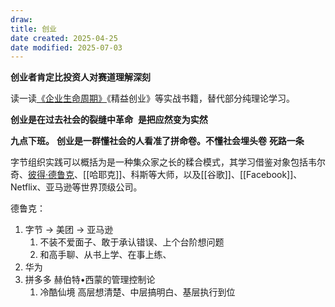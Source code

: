 ```yaml
---
draw:
title: 创业
date created: 2025-04-25
date modified: 2025-07-03
---
```

**创业者肯定比投资人对赛道理解深刻**

读一读[《企业生命周期》](https://zhida.zhihu.com/search?content_id=726965226&content_type=Answer&match_order=1&q=%E3%80%8A%E4%BC%81%E4%B8%9A%E7%94%9F%E5%91%BD%E5%91%A8%E6%9C%9F%E3%80%8B&zhida_source=entity)《精益创业》等实战书籍，替代部分纯理论学习。

**创业是在过去社会的裂缝中革命**  **是把应然变为实然**

**九点下班。** **创业是一群懂社会的人看准了拼命卷。不懂社会埋头卷** **死路一条**

字节组织实践可以概括为是一种集众家之长的糅合模式，其学习借鉴对象包括韦尔奇、[彼得·德鲁克](彼得·德鲁克.md)、[[哈耶克]]、科斯等大师，以及[[谷歌]]、[[Facebook]]、Netflix、亚马逊等世界顶级公司。

德鲁克：

1. 字节 -> 美团 -> 亚马逊
	1. 不装不爱面子、敢于承认错误、上个台阶想问题
	2. 和高手聊、从书上学、在事上练、
2. 华为
3. 拼多多  赫伯特•西蒙的管理控制论
	1. 冷酷仙境 高层想清楚、中层搞明白、基层执行到位
